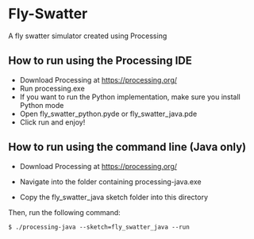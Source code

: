 # Fly-Swatter
A fly swatter simulator created using Processing

## How to run using the Processing IDE
- Download Processing at https://processing.org/
- Run processing.exe
- If you want to run the Python implementation, make sure you install Python mode
- Open fly_swatter_python.pyde or fly_swatter_java.pde
- Click run and enjoy!

## How to run using the command line (Java only)

- Download Processing at https://processing.org/

- Navigate into the folder containing processing-java.exe

- Copy the fly_swatter_java sketch folder into this directory

Then, run the following command:

    $ ./processing-java --sketch=fly_swatter_java --run
